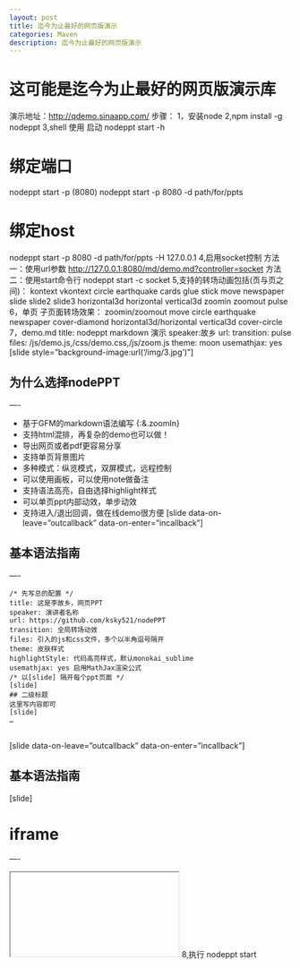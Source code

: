 ```yaml
---
layout: post
title: 迄今为止最好的网页版演示
categories: Maven
description: 迄今为止最好的网页版演示
---
```


# 这可能是迄今为止最好的网页版演示库
演示地址：http://qdemo.sinaapp.com/
步骤：
1，安装node
2,npm install -g nodeppt
3,shell 使用
启动
nodeppt start -h
# 绑定端口
nodeppt start -p <port>(8080)
nodeppt start -p 8080 -d path/for/ppts
# 绑定host
nodeppt start -p 8080 -d path/for/ppts -H 127.0.0.1
4,启用socket控制
方法一：使用url参数
http://127.0.0.1:8080/md/demo.md?controller=socket
方法二：使用start命令行
nodeppt start -c socket
5,支持的转场动画包括(页与页之间)：
kontext
vkontext
circle
earthquake
cards
glue
stick
move
newspaper
slide
slide2
slide3
horizontal3d
horizontal
vertical3d
zoomin
zoomout
pulse
6，单页 子页面转场效果：
zoomin/zoomout
move
circle
earthquake
newspaper
cover-diamond
horizontal3d/horizontal
vertical3d
cover-circle
7，demo.md
title: nodeppt markdown 演示
speaker:故乡
url:
transition: pulse
files: /js/demo.js,/css/demo.css,/js/zoom.js
theme: moon
usemathjax: yes
[slide style=”background-image:url(‘/img/3.jpg’)”]
## 为什么选择nodePPT
—-
* 基于GFM的markdown语法编写 {:&.zoomIn}
* 支持html混排，再复杂的demo也可以做！
* 导出网页或者pdf更容易分享
* 支持单页背景图片
* 多种模式：纵览模式，双屏模式，远程控制
* 可以使用画板，可以使用note做备注
* 支持语法高亮，自由选择highlight样式
* 可以单页ppt内部动效，单步动效
* 支持进入/退出回调，做在线demo很方便
[slide data-on-leave=”outcallback” data-on-enter=”incallback”]
## 基本语法指南
—-
<pre><code class=”markdown”>/* 先写总的配置 */
title: 这是李故乡，网页PPT
speaker: 演讲者名称
url: https://github.com/ksky521/nodePPT
transition: 全局转场动效
files: 引入的js和css文件，多个以半角逗号隔开
theme: 皮肤样式
highlightStyle: 代码高亮样式，默认monokai_sublime
usemathjax: yes 启用MathJax渲染公式
/* 以&#91;slide&#93; 隔开每个ppt页面 */
&#91;slide&#93;
## 二级标题
这里写内容即可
&#91;slide&#93;
…
</code>
</pre>
[slide data-on-leave=”outcallback” data-on-enter=”incallback”]
## 基本语法指南
[slide]
# iframe
—-
<iframe data-src=”http://www.baidu.com”></iframe>
8,执行 nodeppt start